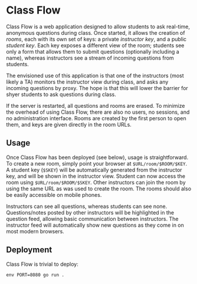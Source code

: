 # Class Flow

Class Flow is a web application designed to allow students to ask
real-time, anonymous questions during class. Once started, it allows the
creation of *rooms*, each with its own set of keys: a private
*instructor key*, and a public *student key*. Each key exposes a
different view of the room; students see only a form that allows them to
submit questions (optionally including a name), whereas instructors see
a stream of incoming questions from students.

The envisioned use of this application is that one of the instructors
(most likely a TA) monitors the instructor view during class, and asks
any incoming questions by proxy. The hope is that this will lower the
barrier for shyer students to ask questions during class.

If the server is restarted, all questions and rooms are erased. To minimize
the overhead of using Class Flow, there are also no users,
no sessions, and no administration interface. Rooms are
created by the first person to open them, and keys are given directly in
the room URLs.

## Usage

Once Class Flow has been deployed (see below), usage is
straightforward. To create a new room, simply point your browser at
`$URL/room/$ROOM/$KEY`. A student key (`$SKEY`) will be automatically
generated from the instructor key, and will be shown in the instructor
view. Student can now access the room using `$URL/room/$ROOM/$SKEY`.
Other instructors can join the room by using the same URL as was used to
create the room. The rooms should also be easily accessible on mobile
phones.

Instructors can see all questions, whereas students can see none.
Questions/notes posted by other instructors will be highlighted in the
question feed, allowing basic communication between instructors. The
instructor feed will automatically show new questions as they come in on
most modern browsers.

## Deployment

Class Flow is trivial to deploy:

```shell
env PORT=8080 go run .
```
